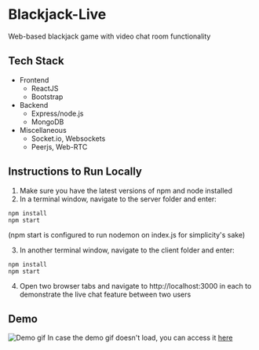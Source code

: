 # Blackjack-Live
Web-based blackjack game with video chat room functionality

## Tech Stack
- Frontend
  - ReactJS
  - Bootstrap
- Backend
  - Express/node.js
  - MongoDB
- Miscellaneous
  - Socket.io, Websockets
  - Peerjs, Web-RTC

## Instructions to Run Locally
1. Make sure you have the latest versions of npm and node installed
2. In a terminal window, navigate to the server folder and enter:
```
npm install
npm start
```
(npm start is configured to run nodemon on index.js for simplicity's sake)    

3. In another terminal window, navigate to the client folder and enter:
```
npm install  
npm start  
```
4. Open two browser tabs and navigate to http://localhost:3000 in each to demonstrate the live chat feature between two users

## Demo
![Demo gif](http://g.recordit.co/hrunZny1CD.gif)
In case the demo gif doesn't load, you can access it [here](http://g.recordit.co/hrunZny1CD.gif)
